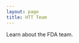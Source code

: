 ```yaml
---
layout: page
title: HTT Team
---
```


Learn about the FDA team. 



<!-- <ul>
    {% for author in site.authors %}
        <li>
            <h2><a href="{{ author.url }}">{{ author.name }}</a></h2>
            <h3>{{ author.position }}</h3>
            <p>{{ author.content | markdownify }}</p>
        </li>
    {% endfor %}
</ul> -->
